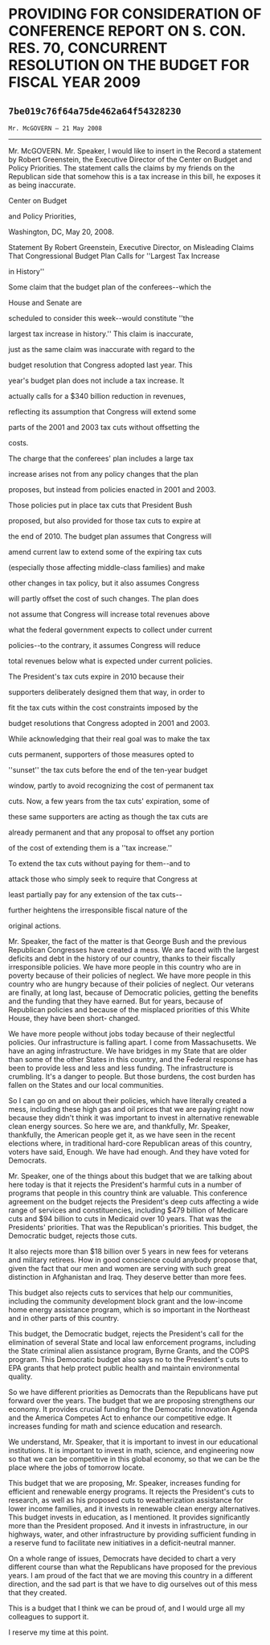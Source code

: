 # PROVIDING FOR CONSIDERATION OF CONFERENCE REPORT ON S. CON. RES. 70,  CONCURRENT RESOLUTION ON THE BUDGET FOR FISCAL YEAR 2009
## `7be019c76f64a75de462a64f54328230`
`Mr. McGOVERN — 21 May 2008`

---


Mr. McGOVERN. Mr. Speaker, I would like to insert in the Record a 
statement by Robert Greenstein, the Executive Director of the Center on 
Budget and Policy Priorities. The statement calls the claims by my 
friends on the Republican side that somehow this is a tax increase in 
this bill, he exposes it as being inaccurate.


























Center on Budget






















and Policy Priorities,



















 Washington, DC, May 20, 2008.


 Statement By Robert Greenstein, Executive Director, on Misleading 
Claims That Congressional Budget Plan Calls for ''Largest Tax Increase 















in History''




 Some claim that the budget plan of the conferees--which the 


 House and Senate are




 scheduled to consider this week--would constitute ''the 


 largest tax increase in history.'' This claim is inaccurate, 


 just as the same claim was inaccurate with regard to the 


 budget resolution that Congress adopted last year. This 


 year's budget plan does not include a tax increase. It 


 actually calls for a $340 billion reduction in revenues, 


 reflecting its assumption that Congress will extend some 


 parts of the 2001 and 2003 tax cuts without offsetting the 


 costs.



 The charge that the conferees' plan includes a large tax 


 increase arises not from any policy changes that the plan 


 proposes, but instead from policies enacted in 2001 and 2003. 


 Those policies put in place tax cuts that President Bush 


 proposed, but also provided for those tax cuts to expire at 


 the end of 2010. The budget plan assumes that Congress will 


 amend current law to extend some of the expiring tax cuts 


 (especially those affecting middle-class families) and make 


 other changes in tax policy, but it also assumes Congress 


 will partly offset the cost of such changes. The plan does 


 not assume that Congress will increase total revenues above 


 what the federal government expects to collect under current 


 policies--to the contrary, it assumes Congress will reduce 


 total revenues below what is expected under current policies.



 The President's tax cuts expire in 2010 because their 


 supporters deliberately designed them that way, in order to 


 fit the tax cuts within the cost constraints imposed by the 


 budget resolutions that Congress adopted in 2001 and 2003. 


 While acknowledging that their real goal was to make the tax 


 cuts permanent, supporters of those measures opted to 


 ''sunset'' the tax cuts before the end of the ten-year budget 


 window, partly to avoid recognizing the cost of permanent tax 


 cuts. Now, a few years from the tax cuts' expiration, some of 


 these same supporters are acting as though the tax cuts are 


 already permanent and that any proposal to offset any portion 


 of the cost of extending them is a ''tax increase.''



 To extend the tax cuts without paying for them--and to 


 attack those who simply seek to require that Congress at 


 least partially pay for any extension of the tax cuts--


 further heightens the irresponsible fiscal nature of the 


 original actions.


Mr. Speaker, the fact of the matter is that George Bush and the 
previous Republican Congresses have created a mess. We are faced with 
the largest deficits and debt in the history of our country, thanks to 
their fiscally irresponsible policies. We have more people in this 
country who are in poverty because of their policies of neglect. We 
have more people in this country who are hungry because of their 
policies of neglect. Our veterans are finally, at long last, because of 
Democratic policies, getting the benefits and the funding that they 
have earned. But for years, because of Republican policies and because 
of the misplaced priorities of this White House, they have been short-
changed.

We have more people without jobs today because of their neglectful 
policies. Our infrastructure is falling apart. I come from 
Massachusetts. We have an aging infrastructure. We have bridges in my 
State that are older than some of the other States in this country, and 
the Federal response has been to provide less and less and less 
funding. The infrastructure is crumbling. It's a danger to people. But 
those burdens, the cost burden has fallen on the States and our local 
communities.

So I can go on and on about their policies, which have literally 
created a mess, including these high gas and oil prices that we are 
paying right now because they didn't think it was important to invest 
in alternative renewable clean energy sources. So here we are, and 
thankfully, Mr. Speaker, thankfully, the American people get it, as we 
have seen in the recent elections where, in traditional hard-core 
Republican areas of this country, voters have said, Enough. We have had 
enough. And they have voted for Democrats.

Mr. Speaker, one of the things about this budget that we are talking 
about here today is that it rejects the President's harmful cuts in a 
number of programs that people in this country think are valuable. This 
conference agreement on the budget rejects the President's deep cuts 
affecting a wide range of services and constituencies, including $479 
billion of Medicare cuts and $94 billion to cuts in Medicaid over 10 
years. That was the Presidents' priorities. That was the Republican's 
priorities. This budget, the Democratic budget, rejects those cuts.

It also rejects more than $18 billion over 5 years in new fees for 
veterans and military retirees. How in good conscience could anybody 
propose that, given the fact that our men and women are serving with 
such great distinction in Afghanistan and Iraq. They deserve better 
than more fees.

This budget also rejects cuts to services that help our communities, 
including the community development block grant and the low-income home 
energy assistance program, which is so important in the Northeast and 
in other parts of this country.

This budget, the Democratic budget, rejects the President's call for 
the elimination of several State and local law enforcement programs, 
including the State criminal alien assistance program, Byrne Grants, 
and the COPS program. This Democratic budget also says no to the 
President's cuts to EPA grants that help protect public health and 
maintain environmental quality.

So we have different priorities as Democrats than the Republicans 
have put forward over the years. The budget that we are proposing 
strengthens our economy. It provides crucial funding for the Democratic 
Innovation Agenda and the America Competes Act to enhance our 
competitive edge. It increases funding for math and science education 
and research.

We understand, Mr. Speaker, that it is important to invest in our 
educational institutions. It is important to invest in math, science, 
and engineering now so that we can be competitive in this global 
economy, so that we can be the place where the jobs of tomorrow locate.

This budget that we are proposing, Mr. Speaker, increases funding for 
efficient and renewable energy programs. It rejects the President's 
cuts to research, as well as his proposed cuts to weatherization 
assistance for lower income families, and it invests in renewable clean 
energy alternatives. This budget invests in education, as I mentioned. 
It provides significantly more than the President proposed. And it 
invests in infrastructure, in our highways, water, and other 
infrastructure by providing sufficient funding in a reserve fund to 
facilitate new initiatives in a deficit-neutral manner.

On a whole range of issues, Democrats have decided to chart a very 
different course than what the Republicans have proposed for the 
previous years. I am proud of the fact that we are moving this country 
in a different direction, and the sad part is that we have to dig 
ourselves out of this mess that they created.

This is a budget that I think we can be proud of, and I would urge 
all my colleagues to support it.

I reserve my time at this point.